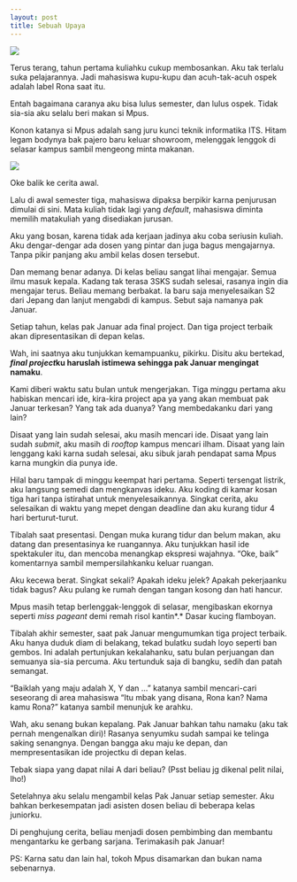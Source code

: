 ```yaml
---
layout: post
title: Sebuah Upaya
---
```


![](https://i2.wp.com/quipperhome.wpcomstaging.com/wp-content/uploads/2017/04/623c8-rsz_52_3.jpg?resize=800%2C533)

Terus terang, tahun pertama kuliahku cukup membosankan. Aku tak terlalu suka pelajarannya. Jadi mahasiswa kupu-kupu dan acuh-tak-acuh ospek adalah label Rona saat itu.

Entah bagaimana caranya aku bisa lulus semester, dan lulus ospek. Tidak sia-sia aku selalu beri makan si Mpus. 

Konon katanya si Mpus adalah sang juru kunci teknik informatika ITS. Hitam legam bodynya bak pajero baru keluar showroom, melenggak lenggok di selasar kampus sambil mengeong minta makanan.

<!--more-->

![](https://cdn1-production-images-kly.akamaized.net/Dr73YqH0T4HOFq1InltjBMbLKgA=/640x360/smart/filters:quality(75):strip_icc():format(jpeg)/kly-media-production/medias/2844238/original/098739700_1562215537-iStock-956069948.jpg)

Oke balik ke cerita awal.

Lalu di awal semester tiga, mahasiswa dipaksa berpikir karna penjurusan dimulai di sini. Mata kuliah tidak lagi yang *default*, mahasiswa diminta memilih matakuliah yang disediakan jurusan. 

Aku yang bosan, karena tidak ada kerjaan jadinya aku coba seriusin kuliah. Aku dengar-dengar ada dosen yang pintar dan juga bagus mengajarnya. Tanpa pikir panjang aku ambil kelas dosen tersebut.

Dan memang benar adanya. Di kelas beliau sangat lihai mengajar. Semua ilmu masuk kepala. Kadang tak terasa 3SKS sudah selesai, rasanya ingin dia mengajar terus. Beliau memang berbakat. Ia baru saja menyelesaikan S2 dari Jepang dan lanjut mengabdi di kampus. Sebut saja namanya pak Januar.

<!--Selain pintar, pak Januar juga masih sangat muda (*ehem*) dan menarik. Mahasiswi muda seperti aku meleleh sejadi-jadinya seperti eskrim mekdi di luar ruangan. Maklum, aku punya kelemahan sama cowok pinter dan berkacamata. Pak Januar adalah *death combination of both*.
-->

Setiap tahun, kelas pak Januar ada final project. Dan tiga project terbaik akan dipresentasikan di depan kelas.

Wah, ini saatnya aku tunjukkan kemampuanku, pikirku. Disitu aku bertekad, ***final project*ku haruslah istimewa sehingga pak Januar mengingat namaku**.

Kami diberi waktu satu bulan untuk mengerjakan. Tiga minggu pertama aku habiskan mencari ide, kira-kira project apa ya yang akan membuat pak Januar terkesan? Yang tak ada duanya? Yang membedakanku dari yang lain?

Disaat yang lain sudah selesai, aku masih mencari ide. Disaat yang lain sudah *submit*, aku masih di *rooftop* kampus mencari ilham. Disaat yang lain lenggang kaki karna sudah selesai, aku sibuk jarah pendapat sama Mpus karna mungkin dia punya ide.

Hilal baru tampak di minggu keempat hari pertama. Seperti tersengat listrik, aku langsung semedi dan mengkanvas ideku. Aku koding di kamar kosan tiga hari tanpa istirahat untuk menyelesaikannya. Singkat cerita, aku selesaikan di waktu yang mepet dengan deadline dan aku kurang tidur 4 hari berturut-turut.

Tibalah saat presentasi. Dengan muka kurang tidur dan belum makan, aku datang dan presentasinya ke ruangannya. Aku tunjukkan hasil ide spektakuler itu, dan mencoba menangkap ekspresi wajahnya. “Oke, baik” komentarnya sambil mempersilahkanku keluar ruangan.

Aku kecewa berat. Singkat sekali? Apakah ideku jelek? Apakah pekerjaanku tidak bagus? Aku pulang ke rumah dengan tangan kosong dan hati hancur.

Mpus masih tetap berlenggak-lenggok di selasar, mengibaskan ekornya seperti *miss pageant* demi remah risol kantin*.* Dasar kucing flamboyan.

Tibalah akhir semester, saat pak Januar mengumumkan tiga project terbaik. Aku hanya duduk diam di belakang, tekad bulatku sudah loyo seperti ban gembos. Ini adalah pertunjukan kekalahanku, satu bulan perjuangan dan semuanya sia-sia percuma. Aku tertunduk saja di bangku, sedih dan patah semangat.

“Baiklah yang maju adalah X, Y dan ...” katanya sambil mencari-cari seseorang di area mahasiswa “Itu mbak yang disana, Rona kan? Nama kamu Rona?” katanya sambil menunjuk ke arahku.

Wah, aku senang bukan kepalang. Pak Januar bahkan tahu namaku (aku tak pernah mengenalkan diri)! Rasanya senyumku sudah sampai ke telinga saking senangnya. Dengan bangga aku maju ke depan, dan mempresentasikan ide projectku di depan kelas.

Tebak siapa yang dapat nilai A dari beliau? (Psst beliau jg dikenal pelit nilai, lho!)

Setelahnya aku selalu mengambil kelas Pak Januar setiap semester. Aku bahkan berkesempatan jadi asisten dosen beliau di beberapa kelas juniorku.

Di penghujung cerita, beliau menjadi dosen pembimbing dan membantu mengantarku ke gerbang sarjana. Terimakasih pak Januar!

PS: Karna satu dan lain hal, tokoh Mpus disamarkan dan bukan nama sebenarnya.